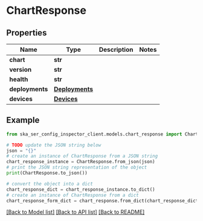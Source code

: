# ChartResponse


## Properties

Name | Type | Description | Notes
------------ | ------------- | ------------- | -------------
**chart** | **str** |  | 
**version** | **str** |  | 
**health** | **str** |  | 
**deployments** | [**Deployments**](Deployments.md) |  | 
**devices** | [**Devices**](Devices.md) |  | 

## Example

```python
from ska_ser_config_inspector_client.models.chart_response import ChartResponse

# TODO update the JSON string below
json = "{}"
# create an instance of ChartResponse from a JSON string
chart_response_instance = ChartResponse.from_json(json)
# print the JSON string representation of the object
print(ChartResponse.to_json())

# convert the object into a dict
chart_response_dict = chart_response_instance.to_dict()
# create an instance of ChartResponse from a dict
chart_response_form_dict = chart_response.from_dict(chart_response_dict)
```
[[Back to Model list]](../README.md#documentation-for-models) [[Back to API list]](../README.md#documentation-for-api-endpoints) [[Back to README]](../README.md)


